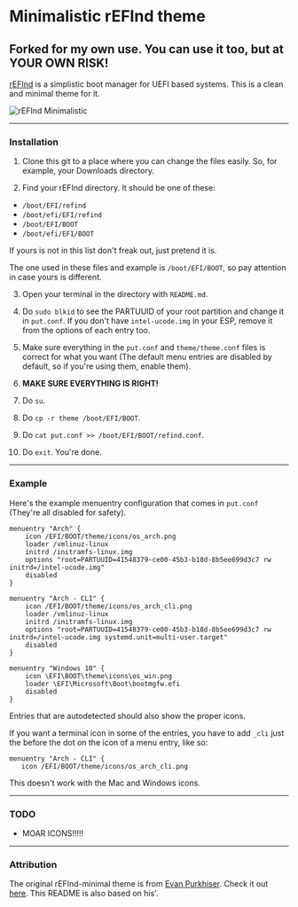 # Minimalistic rEFInd theme

## Forked for my own use. You can use it too, but at YOUR OWN RISK!


[rEFInd](http://www.rodsbooks.com/refind/) is a simplistic boot manager for UEFI based systems. This is a clean and minimal theme for it.

![rEFInd Minimalistic](http://i.imgur.com/y9dR4Qp.png)
  
---

### Installation

1. Clone this git to a place where you can change the files easily. So, for example, your Downloads directory.

2. Find your rEFInd directory. It should be one of these:
 * `/boot/EFI/refind`
 * `/boot/efi/EFI/refind`
 * `/boot/EFI/BOOT`
 * `/boot/efi/EFI/BOOT`
 
 If yours is not in this list don't freak out, just pretend it is.
 
 The one used in these files and example is `/boot/EFI/BOOT`, so pay attention in case yours is different.

3. Open your terminal in the directory with `README.md`.

4. Do `sudo blkid` to see the PARTUUID of your root partition and change it in `put.conf`. If you don't have `intel-ucode.img` in your ESP, remove it from the options of each entry too.

5. Make sure everything in the `put.conf` and `theme/theme.conf` files is correct for what you want (The default menu entries are disabled by default, so if you're using them, enable them).

6. **MAKE SURE EVERYTHING IS RIGHT!**

7. Do `su`.

8. Do `cp -r theme /boot/EFI/BOOT`.

9. Do `cat put.conf >> /boot/EFI/BOOT/refind.conf`.

10. Do `exit`. You're done.

---

### Example

Here's the example menuentry configuration that comes in `put.conf` (They're all disabled for safety).

```nginx
menuentry "Arch" {
	icon /EFI/BOOT/theme/icons/os_arch.png
	loader /vmlinuz-linux
	initrd /initramfs-linux.img
	options "root=PARTUUID=41548379-ce00-45b3-b18d-8b5ee699d3c7 rw initrd=/intel-ucode.img"
	disabled
}

menuentry "Arch - CLI" {
	icon /EFI/BOOT/theme/icons/os_arch_cli.png
	loader /vmlinuz-linux
	initrd /initramfs-linux.img
	options "root=PARTUUID=41548379-ce00-45b3-b18d-8b5ee699d3c7 rw initrd=/intel-ucode.img systemd.unit=multi-user.target"
	disabled
}

menuentry "Windows 10" {
	icon \EFI\BOOT\theme\icons\os_win.png
	loader \EFI\Microsoft\Boot\bootmgfw.efi
	disabled
}

```

Entries that are autodetected should also show the proper icons.

If you want a terminal icon in some of the entries, you have to add `_cli` just the before the dot on the icon of a menu entry, like so:
 ```nginx
menuentry "Arch - CLI" {
	icon /EFI/BOOT/theme/icons/os_arch_cli.png
```
This doesn't work with the Mac and Windows icons.

---

### TODO
* MOAR ICONS!!!!!

---

### Attribution

The original rEFInd-minimal theme is from [Evan Purkhiser][evan]. Check it out [here][minimal]. 
This README is also based on his'.

[evan]: https://github.com/EvanPurkhiser
[minimal]: https://github.com/EvanPurkhiser/rEFInd-minimal
